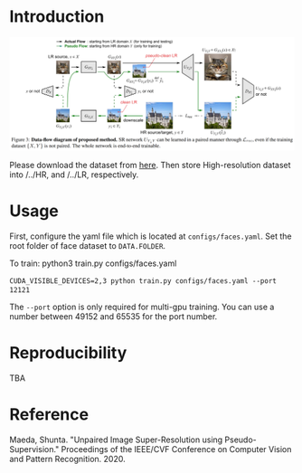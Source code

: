 # Introduction

![main image](./misc/figure.PNG)

Please download the dataset from [here](https://github.com/jingyang2017/Face-and-Image-super-resolution). Then store High-resolution dataset into /../HR, and /../LR, respectively.

# Usage

First, configure the yaml file which is located at `configs/faces.yaml`. Set the root folder of face dataset to `DATA.FOLDER`.

To train:
python3 train.py configs/faces.yaml
```
CUDA_VISIBLE_DEVICES=2,3 python train.py configs/faces.yaml --port 12121
```

The `--port` option is only required for multi-gpu training.
You can use a number between 49152 and 65535 for the port number. 

# Reproducibility

TBA

# Reference

Maeda, Shunta. "Unpaired Image Super-Resolution using Pseudo-Supervision." Proceedings of the IEEE/CVF Conference on Computer Vision and Pattern Recognition. 2020.
